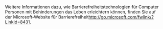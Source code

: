 <Token xmlns:xlink="http://www.w3.org/1999/xlink">Weitere Informationen dazu, wie Barrierefreiheitstechnologien für Computer Personen mit Behinderungen das Leben erleichtern können, finden Sie auf der <externalLink xmlns="http://ddue.schemas.microsoft.com/authoring/2003/5"><linkText>Microsoft-Website für Barrierefreiheit</linkText><linkUri>http://go.microsoft.com/fwlink/?LinkId=8431</linkUri></externalLink>.</Token>

<!--HONumber=May16_HO1-->


